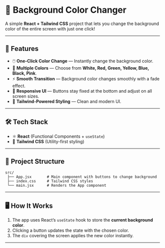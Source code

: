 # 🎨 Background Color Changer

A simple **React + Tailwind CSS** project that lets you change the background color of the entire screen with just one click!

---

## 🚀 Features

* 🖱️ **One-Click Color Change** — Instantly change the background color.
* 🎨 **Multiple Colors** — Choose from **White, Red, Green, Yellow, Blue, Black, Pink**.
* ⚡ **Smooth Transition** — Background color changes smoothly with a fade effect.
* 📱 **Responsive UI** — Buttons stay fixed at the bottom and adjust on all screen sizes.
* 🌈 **Tailwind-Powered Styling** — Clean and modern UI.

---

## 🛠️ Tech Stack

* ⚛️ **React** (Functional Components + `useState`)
* 🎨 **Tailwind CSS** (Utility-first styling)

---

## 📂 Project Structure

```
src/
 ├── App.jsx       # Main component with buttons to change background
 ├── index.css     # Tailwind CSS styles
 └── main.jsx      # Renders the App component
```

---

## 🖥️ How It Works

1. The app uses React’s `useState` hook to store the **current background color**.
2. Clicking a button updates the state with the chosen color.
3. The `div` covering the screen applies the new color instantly.

---
